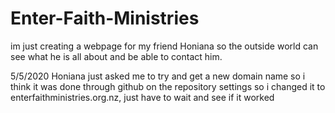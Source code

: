 # Enter-Faith-Ministries

im just creating a webpage for my friend Honiana so the outside world can see what he is all about and be able to contact him.

5/5/2020
Honiana just asked me to try and get a new domain name so i think it was done through github on the repository settings so i changed it to enterfaithministries.org.nz, just have to wait and see if it worked